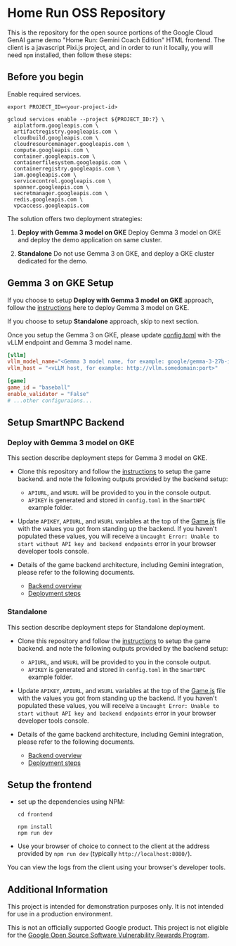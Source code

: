 # Home Run OSS Repository 

This is the repository for the open source portions of the
Google Cloud GenAI game demo "Home Run: Gemini Coach Edition" HTML frontend.
The client is a javascript Pixi.js project, and in order to run it locally,
you will need `npm` installed, then follow these steps:

## Before you begin

Enable required services.

```shell
export PROJECT_ID=<your-project-id>

gcloud services enable --project ${PROJECT_ID:?} \
  aiplatform.googleapis.com \
  artifactregistry.googleapis.com \
  cloudbuild.googleapis.com \
  cloudresourcemanager.googleapis.com \
  compute.googleapis.com \
  container.googleapis.com \
  containerfilesystem.googleapis.com \
  containerregistry.googleapis.com \
  iam.googleapis.com \
  servicecontrol.googleapis.com \
  spanner.googleapis.com \
  secretmanager.googleapis.com \
  redis.googleapis.com \
  vpcaccess.googleapis.com
```

The solution offers two deployment strategies:

1. **Deploy with Gemma 3 model on GKE** Deploy Gemma 3 model on GKE
and deploy the demo application on same cluster.

2. **Standalone** Do not use Gemma 3 on GKE,
and deploy a GKE cluster dedicated for the demo.

## Gemma 3 on GKE Setup

If you choose to setup **Deploy with Gemma 3 model on GKE** approach,
follow the [instructions](https://github.com/GoogleCloudPlatform/accelerated-platforms/tree/int-online-tpu/platforms/gke/base/use-cases/inference-ref-arch/examples/online-inference-tpu) here
to deploy Gemma 3 model on GKE.

If you choose to setup **Standalone** approach, skip to next section.

Once you setup the Gemma 3 on GKE, please update
[config.toml](./backend/smartnpc/config.app.toml.template)
with the vLLM endpoint and Gemma 3 model name.

```toml
[vllm]
vllm_model_name="<Gemma 3 model name, for example: google/gemma-3-27b-it>"
vllm_host = "<vLLM host, for example: http://vllm.somedomain:port>"

[game]
game_id = "baseball"
enable_validator = "False"
# ...other configuraions...
```

## Setup SmartNPC Backend

### Deploy with Gemma 3 model on GKE

This section describe deployment steps for Gemma 3 model on GKE.

* Clone this repository and follow the
[instructions](./backend/terraform-gemma3/README.md)
to setup the game backend.
and note the following outputs provided by the backend setup:

  -   `APIURL`, and `WSURL` will be provided to you in the console output.
  -   `APIKEY` is generated and stored in `config.toml` in the `SmartNPC`
  example folder.

* Update `APIKEY`, `APIURL`, and `WSURL` variables at the top of the
[Game.js](./frontend/src/Game.js) file with the values you got
from standing up the backend.
If you haven't populated these values, you will receive a
`Uncaught Error: Unable to start without API key and backend endpoints`
error in your browser developer tools console.

* Details of the game backend architecture, including Gemini integration,
please refer to the following documents.

  -   [Backend overview](./backend/smartnpc/README.md)
  -   [Deployment steps](./backend/terraform/README.md)


### Standalone

This section describe deployment steps for Standalone deployment.

* Clone this repository and follow the
[instructions](./backend/terraform-gemma3/README.md)
to setup the game backend.
and note the following outputs provided by the backend setup:

  -   `APIURL`, and `WSURL` will be provided to you in the console output.
  -   `APIKEY` is generated and stored in `config.toml` in the `SmartNPC`
  example folder.

* Update `APIKEY`, `APIURL`, and `WSURL` variables at the top of the
[Game.js](./frontend/src/Game.js) file with the values you got
from standing up the backend.
If you haven't populated these values, you will receive a
`Uncaught Error: Unable to start without API key and backend endpoints`
error in your browser developer tools console.

* Details of the game backend architecture, including Gemini integration,
please refer to the following documents.

  -   [Backend overview](./backend/smartnpc/README.md)
  -   [Deployment steps](./backend/terraform/README.md)


## Setup the frontend

* set up the dependencies using NPM:

  ```
  cd frontend

  npm install
  npm run dev
  ```

* Use your browser of choice to connect to the client
at the address provided by `npm run dev` (typically `http://localhost:8080/`).

You can view the logs from the client using your browser's developer tools.

## Additional Information
This project is intended for demonstration purposes only. It is not
intended for use in a production environment.

This is not an officially supported Google product. This project is not
eligible for the [Google Open Source Software Vulnerability Rewards
Program](https://bughunters.google.com/open-source-security).
